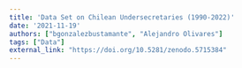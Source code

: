 ```yaml
---
title: 'Data Set on Chilean Undersecretaries (1990-2022)'
date: '2021-11-19'
authors: ["bgonzalezbustamante", "Alejandro Olivares"]
tags: ["Data"]
external_link: "https://doi.org/10.5281/zenodo.5715384"
---
```

